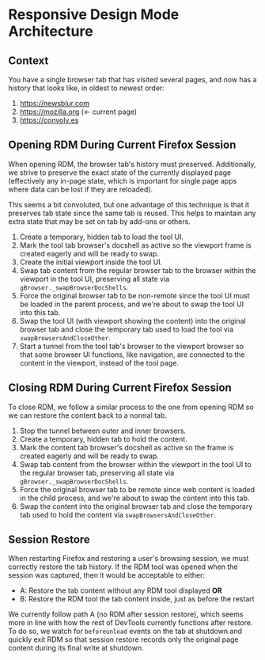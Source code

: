 # Responsive Design Mode Architecture

## Context

You have a single browser tab that has visited several pages, and now has a
history that looks like, in oldest to newest order:

1. https://newsblur.com
2. https://mozilla.org (← current page)
3. https://convolv.es

## Opening RDM During Current Firefox Session

When opening RDM, the browser tab's history must preserved.  Additionally, we
strive to preserve the exact state of the currently displayed page (effectively
any in-page state, which is important for single page apps where data can be
lost if they are reloaded).

This seems a bit convoluted, but one advantage of this technique is that it
preserves tab state since the same tab is reused.  This helps to maintain any
extra state that may be set on tab by add-ons or others.

1. Create a temporary, hidden tab to load the tool UI.
2. Mark the tool tab browser's docshell as active so the viewport frame is
   created eagerly and will be ready to swap.
3. Create the initial viewport inside the tool UI.
4. Swap tab content from the regular browser tab to the browser within the
   viewport in the tool UI, preserving all state via
   `gBrowser._swapBrowserDocShells`.
5. Force the original browser tab to be non-remote since the tool UI must be
   loaded in the parent process, and we're about to swap the tool UI into
   this tab.
6. Swap the tool UI (with viewport showing the content) into the original
   browser tab and close the temporary tab used to load the tool via
   `swapBrowsersAndCloseOther`.
7. Start a tunnel from the tool tab's browser to the viewport browser
   so that some browser UI functions, like navigation, are connected to
   the content in the viewport, instead of the tool page.

## Closing RDM During Current Firefox Session

To close RDM, we follow a similar process to the one from opening RDM so we can
restore the content back to a normal tab.

1. Stop the tunnel between outer and inner browsers.
2. Create a temporary, hidden tab to hold the content.
3. Mark the content tab browser's docshell as active so the frame is created
   eagerly and will be ready to swap.
4. Swap tab content from the browser within the viewport in the tool UI to the
   regular browser tab, preserving all state via
   `gBrowser._swapBrowserDocShells`.
5. Force the original browser tab to be remote since web content is loaded in
   the child process, and we're about to swap the content into this tab.
6. Swap the content into the original browser tab and close the temporary tab
   used to hold the content via `swapBrowsersAndCloseOther`.

## Session Restore

When restarting Firefox and restoring a user's browsing session, we must
correctly restore the tab history.  If the RDM tool was opened when the session
was captured, then it would be acceptable to either:

* A: Restore the tab content without any RDM tool displayed **OR**
* B: Restore the RDM tool the tab content inside, just as before the restart

We currently follow path A (no RDM after session restore), which seems more in
line with how the rest of DevTools currently functions after restore.  To do so,
we watch for `beforeunload` events on the tab at shutdown and quickly exit RDM
so that session restore records only the original page content during its final
write at shutdown.
